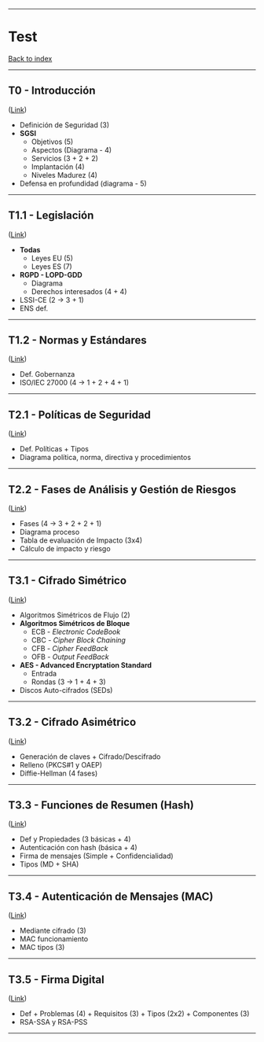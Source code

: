 
---
# Test

[Back to index](../README.md)

---
## T0 - Introducción
([Link](T0.md))
- Definición de Seguridad (3)
- **SGSI**
	- Objetivos (5)
	- Aspectos (Diagrama - 4)
	- Servicios (3 + 2 + 2)
	- Implantación (4)
	- Niveles Madurez (4)
- Defensa en profundidad (diagrama - 5)
---
## T1.1 - Legislación
([Link](T1-1.md))
- **Todas**
	- Leyes EU (5)
	- Leyes ES (7)
- **RGPD - LOPD-GDD**
	- Diagrama
	- Derechos interesados (4 + 4)
- LSSI-CE (2 -> 3 + 1)
- ENS def.
---
## T1.2 - Normas y Estándares
([Link](T1-2.md))
- Def. Gobernanza
- ISO/IEC 27000 (4 -> 1 + 2 + 4 + 1)
---
## T2.1 - Políticas de Seguridad
([Link](T2-1.md))
- Def. Políticas + Tipos
- Diagrama política, norma, directiva y procedimientos
---
## T2.2 - Fases de Análisis y Gestión de Riesgos
([Link](T2-2.md))
- Fases (4 -> 3 + 2 + 2 + 1)
- Diagrama proceso
- Tabla de evaluación de Impacto (3x4)
- Cálculo de impacto y riesgo
---
## T3.1 - Cifrado Simétrico
([Link](T3-1.md))
- Algoritmos Simétricos de Flujo (2)
- **Algoritmos Simétricos de Bloque**
	- ECB - *Electronic CodeBook*
	- CBC - *Cipher Block Chaining*
	- CFB - *Cipher FeedBack*
	- OFB - *Output FeedBack*
- **AES - Advanced Encryptation Standard**
	- Entrada
	- Rondas (3 -> 1 + 4 + 3)
- Discos Auto-cifrados (SEDs)
---
## T3.2 - Cifrado Asimétrico
([Link](T3-2.md))
- Generación de claves + Cifrado/Descifrado
- Relleno (PKCS#1 y OAEP)
- Diffie-Hellman (4 fases)
---
## T3.3 - Funciones de Resumen (Hash)
([Link](T3-3.md))
- Def y Propiedades (3 básicas + 4)
- Autenticación con hash (básica + 4)
- Firma de mensajes (Simple + Confidencialidad)
- Tipos (MD + SHA)
---
## T3.4 - Autenticación de Mensajes (MAC)
([Link](T3-4.md))
- Mediante cifrado (3)
- MAC funcionamiento
- MAC tipos (3)
---
## T3.5 - Firma Digital
([Link](T3-5.md))
- Def + Problemas (4) + Requisitos (3) + Tipos (2x2) + Componentes (3)
- RSA-SSA y RSA-PSS
---